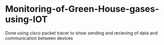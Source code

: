 # Monitoring-of-Green-House-gases-using-IOT
Done using cisco packet tracer to show sending and recieving of data and communication between devices
